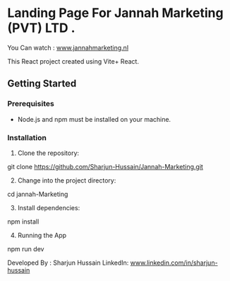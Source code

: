 # Landing Page For Jannah Marketing (PVT) LTD . 
You Can watch : www.jannahmarketing.nl

This  React project created using Vite+ React.

## Getting Started

### Prerequisites

- Node.js and npm must be installed on your machine.

### Installation

1. Clone the repository:

  git clone https://github.com/Sharjun-Hussain/Jannah-Marketing.git

2. Change into the project directory:

  cd jannah-Marketing

3. Install dependencies:

  npm install

4. Running the App

  npm run dev




Developed By : Sharjun Hussain 
LinkedIn: www.linkedin.com/in/sharjun-hussain
